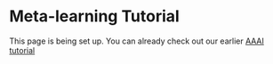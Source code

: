 # Meta-learning Tutorial

This page is being set up.
You can already check out our earlier [AAAI tutorial](https://sites.google.com/mit.edu/aaai2021metalearningtutorial/home)
